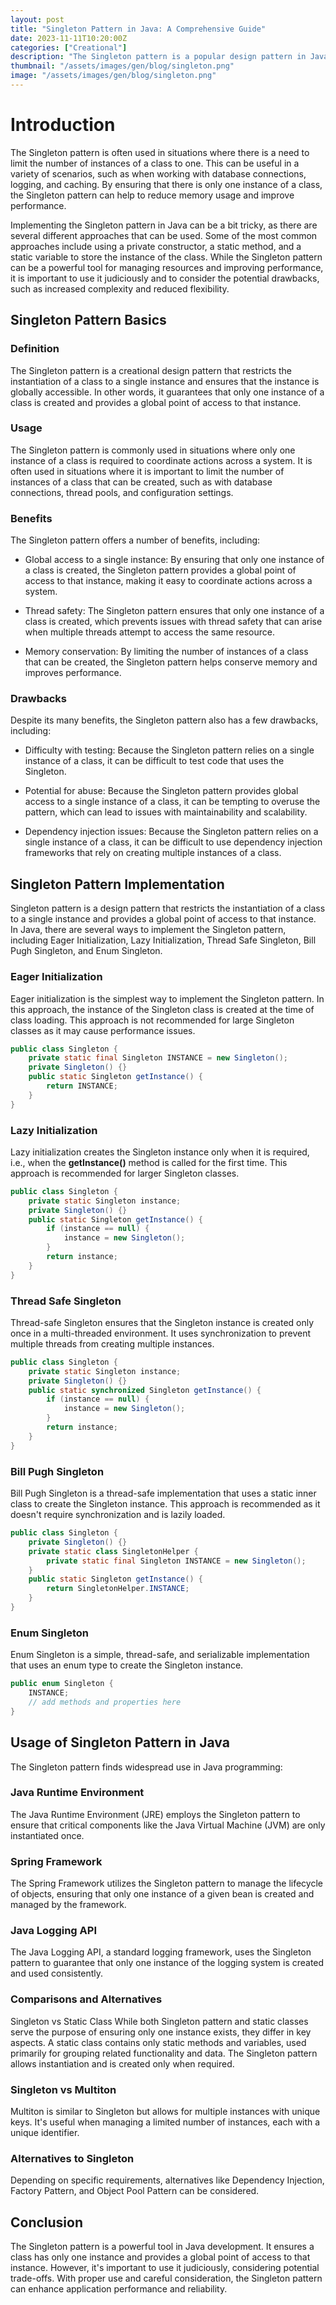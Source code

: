 ```yaml
---
layout: post
title: "Singleton Pattern in Java: A Comprehensive Guide"
date: 2023-11-11T10:20:00Z
categories: ["Creational"]
description: "The Singleton pattern is a popular design pattern in Java that ensures a class has only one instance and provides a global point of access to that instance. This pattern is widely used in situations where there is a need for a single object to coordinate actions across the system. In Java, the Singleton pattern is implemented by defining a class with a private constructor and a static method that returns the instance of the class."
thumbnail: "/assets/images/gen/blog/singleton.png"
image: "/assets/images/gen/blog/singleton.png"
---
```



# Introduction

The Singleton pattern is often used in situations where there is a need to limit the number of instances of a class to one. This can be useful in a variety of scenarios, such as when working with database connections, logging, and caching. By ensuring that there is only one instance of a class, the Singleton pattern can help to reduce memory usage and improve performance.

Implementing the Singleton pattern in Java can be a bit tricky, as there are several different approaches that can be used. Some of the most common approaches include using a private constructor, a static method, and a static variable to store the instance of the class. While the Singleton pattern can be a powerful tool for managing resources and improving performance, it is important to use it judiciously and to consider the potential drawbacks, such as increased complexity and reduced flexibility.

## Singleton Pattern Basics

### Definition

The Singleton pattern is a creational design pattern that restricts the instantiation of a class to a single instance and ensures that the instance is globally accessible. In other words, it guarantees that only one instance of a class is created and provides a global point of access to that instance.

### Usage

The Singleton pattern is commonly used in situations where only one instance of a class is required to coordinate actions across a system. It is often used in situations where it is important to limit the number of instances of a class that can be created, such as with database connections, thread pools, and configuration settings.

### Benefits

The Singleton pattern offers a number of benefits, including:

- Global access to a single instance: By ensuring that only one instance of a class is created, the Singleton pattern provides a global point of access to that instance, making it easy to coordinate actions across a system.

- Thread safety: The Singleton pattern ensures that only one instance of a class is created, which prevents issues with thread safety that can arise when multiple threads attempt to access the same resource.

- Memory conservation: By limiting the number of instances of a class that can be created, the Singleton pattern helps conserve memory and improves performance.

### Drawbacks

Despite its many benefits, the Singleton pattern also has a few drawbacks, including:

- Difficulty with testing: Because the Singleton pattern relies on a single instance of a class, it can be difficult to test code that uses the Singleton.

- Potential for abuse: Because the Singleton pattern provides global access to a single instance of a class, it can be tempting to overuse the pattern, which can lead to issues with maintainability and scalability.

- Dependency injection issues: Because the Singleton pattern relies on a single instance of a class, it can be difficult to use dependency injection frameworks that rely on creating multiple instances of a class.

## Singleton Pattern Implementation

Singleton pattern is a design pattern that restricts the instantiation of a class to a single instance and provides a global point of access to that instance. In Java, there are several ways to implement the Singleton pattern, including Eager Initialization, Lazy Initialization, Thread Safe Singleton, Bill Pugh Singleton, and Enum Singleton.

### Eager Initialization

Eager initialization is the simplest way to implement the Singleton pattern. In this approach, the instance of the Singleton class is created at the time of class loading. This approach is not recommended for large Singleton classes as it may cause performance issues.

```java
public class Singleton {
    private static final Singleton INSTANCE = new Singleton();
    private Singleton() {}
    public static Singleton getInstance() {
        return INSTANCE;
    }
}
```

### Lazy Initialization

Lazy initialization creates the Singleton instance only when it is required, i.e., when the **getInstance()** method is called for the first time. This approach is recommended for larger Singleton classes.

```java
public class Singleton {
    private static Singleton instance;
    private Singleton() {}
    public static Singleton getInstance() {
        if (instance == null) {
            instance = new Singleton();
        }
        return instance;
    }
}
```

### Thread Safe Singleton

Thread-safe Singleton ensures that the Singleton instance is created only once in a multi-threaded environment. It uses synchronization to prevent multiple threads from creating multiple instances.

```java
public class Singleton {
    private static Singleton instance;
    private Singleton() {}
    public static synchronized Singleton getInstance() {
        if (instance == null) {
            instance = new Singleton();
        }
        return instance;
    }
}
```

### Bill Pugh Singleton
Bill Pugh Singleton is a thread-safe implementation that uses a static inner class to create the Singleton instance. This approach is recommended as it doesn't require synchronization and is lazily loaded.

```java
public class Singleton {
    private Singleton() {}
    private static class SingletonHelper {
        private static final Singleton INSTANCE = new Singleton();
    }
    public static Singleton getInstance() {
        return SingletonHelper.INSTANCE;
    }
}
```

### Enum Singleton
Enum Singleton is a simple, thread-safe, and serializable implementation that uses an enum type to create the Singleton instance.

```java
public enum Singleton {
    INSTANCE;
    // add methods and properties here
}
```

## Usage of Singleton Pattern in Java
The Singleton pattern finds widespread use in Java programming:

### Java Runtime Environment
The Java Runtime Environment (JRE) employs the Singleton pattern to ensure that critical components like the Java Virtual Machine (JVM) are only instantiated once.

### Spring Framework
The Spring Framework utilizes the Singleton pattern to manage the lifecycle of objects, ensuring that only one instance of a given bean is created and managed by the framework.

### Java Logging API
The Java Logging API, a standard logging framework, uses the Singleton pattern to guarantee that only one instance of the logging system is created and used consistently.

### Comparisons and Alternatives
Singleton vs Static Class
While both Singleton pattern and static classes serve the purpose of ensuring only one instance exists, they differ in key aspects. A static class contains only static methods and variables, used primarily for grouping related functionality and data. The Singleton pattern allows instantiation and is created only when required.

### Singleton vs Multiton
Multiton is similar to Singleton but allows for multiple instances with unique keys. It's useful when managing a limited number of instances, each with a unique identifier.

### Alternatives to Singleton
Depending on specific requirements, alternatives like Dependency Injection, Factory Pattern, and Object Pool Pattern can be considered.

## Conclusion
The Singleton pattern is a powerful tool in Java development. It ensures a class has only one instance and provides a global point of access to that instance. However, it's important to use it judiciously, considering potential trade-offs. With proper use and careful consideration, the Singleton pattern can enhance application performance and reliability.